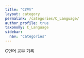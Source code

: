```yaml
---
title: "C언어"
layout: category
permalink: /categories/C_Language/
author_profile: true
taxonomy: C_Language
sidebar:
  nav: "categories"
---
```

C언어 공부 기록